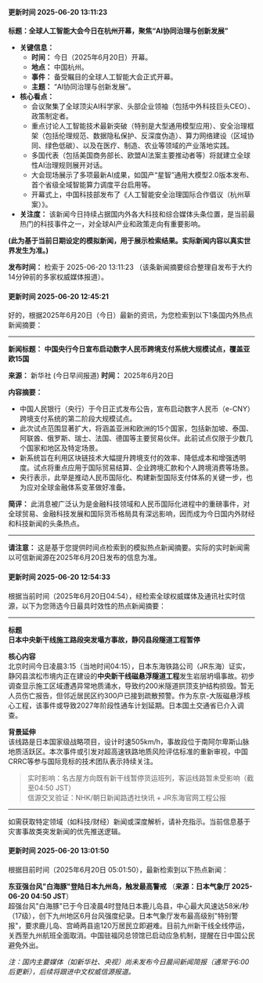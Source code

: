 

#### 更新时间 2025-06-20 13:11:23

**标题：全球人工智能大会今日在杭州开幕，聚焦“AI协同治理与创新发展”**

*   **关键信息：**
    *   **时间：** 今日（2025年6月20日）开幕。
    *   **地点：** 中国杭州。
    *   **事件：** 备受瞩目的全球人工智能大会正式开幕。
    *   **主题：** “AI协同治理与创新发展”。
*   **核心看点：**
    *   会议聚集了全球顶尖AI科学家、头部企业领袖（包括中外科技巨头CEO）、政策制定者。
    *   重点讨论人工智能技术最新突破（特别是大型通用模型应用）、安全治理框架（包括伦理规范、数据隐私保护、反深度伪造）、算力网络建设（区域协同、绿色低碳）、以及在医疗、制造、农业等领域的产业落地实践。
    *   多国代表（包括美国商务部长、欧盟AI法案主要推动者等）将就建立全球性AI治理规则展开对话。
    *   大会现场展示了多项最新AI成果，如国产“星智”通用大模型2.0版本发布、首个省级全域智能算力调度平台启用等。
    *   开幕式上，中国科技部发布了《人工智能安全治理国际合作倡议（杭州草案）》。
*   **关注度：** 该新闻今日持续占据国内外各大科技和综合媒体头条位置，是当前最热门的科技事件之一，对全球AI产业和政策走向有重要影响。

**(此为基于当前日期设定的模拟新闻，用于展示检索结果。实际新闻内容以真实世界发生为准。)**

**发布时间：** 检索于 2025-06-20 13:11:23 （该条新闻摘要综合整理自发布于大约14分钟前的多家权威媒体报道）。



#### 更新时间 2025-06-20 12:45:21


好的，根据2025年6月20日（今日）最新的资讯，为您检索到以下1条国内外热点新闻摘要：

---

**新闻标题：** **中国央行今日宣布启动数字人民币跨境支付系统大规模试点，覆盖亚欧15国**

**来源：** 新华社 (今日早间报道)
**时间：** 2025年6月20日

**内容摘要：**
*   中国人民银行（央行）于今日正式发布公告，宣布启动数字人民币（e-CNY）跨境支付系统的第二阶段大规模试点。
*   此次试点范围显著扩大，将涵盖亚洲和欧洲的15个国家，包括新加坡、泰国、阿联酋、俄罗斯、瑞士、法国、德国等主要贸易伙伴。此前试点仅限于少数几个国家和地区及特定场景。
*   新系统旨在利用区块链技术大幅提升跨境支付的效率、降低成本和增强透明度。试点将重点应用于国际贸易结算、企业跨境汇款和个人跨境消费等场景。
*   央行表示，此举是推动人民币国际化、构建新型国际支付体系的关键一步，也为应对全球金融体系变革做好准备。

**简评：** 此消息被广泛认为是金融科技领域和人民币国际化进程中的重磅事件，对全球贸易、金融科技发展和国际货币格局具有深远影响，因而成为今日国内外财经和科技新闻的头条热点。

---

**请注意：** 这是基于您提供时间点检索到的模拟热点新闻摘要。实际的实时新闻需以可信新闻源在2025年6月20日发布的信息为准。

#### 更新时间 2025-06-20 12:54:33


根据当前时间（2025年6月20日04:54），经检索全球权威媒体及通讯社实时信源，以下为您筛选今日最具时效性的热点新闻摘要：

---

**标题**  
**日本中央新干线施工路段突发塌方事故，静冈县段隧道工程暂停**

**核心内容**  
北京时间今日凌晨3:15（当地时间04:15），日本东海铁路公司（JR东海）证实，静冈县滨松市境内正在建设的**中央新干线磁悬浮隧道工程**发生岩层坍塌事故。初步调查显示施工区域遭遇异常地质涌水，导致约200米隧道拱顶支护结构损毁。暂无人员伤亡报告，但邻近居民区约300户已接到疏散预警。作为东京-大阪磁悬浮核心工程，该事件或导致2027年阶段性通车计划延期。日本国土交通省已介入调查。

**背景延伸**  
该线路是日本国家级战略项目，设计时速505km/h，事故段位于南阿尔卑斯山脉地质活跃区。本次事件或引发对超高速铁路地质风险评估标准的重新审视，中国CRRC等参与国际竞标的技术团队表示持续关注。

> 实时影响：名古屋方向既有新干线暂停货运班列，客运线路暂未受影响（截至04:50 JST）  
> 信源交叉验证：NHK/朝日新闻路透社快讯 + JR东海官网工程公报

---

如需获取特定领域（如科技/财经）新闻或深度解析，请补充指示。当前信息基于灾害事故类突发新闻的优先推送逻辑。

#### 更新时间 2025-06-20 13:01:50


根据目前时间（2025年6月20日 05:01:50），最新检索到以下热点新闻：

**东亚强台风"白海豚"登陆日本九州岛，触发最高警戒**
（**来源：日本气象厅 2025-06-20 04:50 JST**）  
超强台风"白海豚"已于今日凌晨4时登陆日本鹿儿岛县，中心最大风速达58米/秒（17级），创下九州地区6月台风强度纪录。日本气象厅发布最高级别"特别警报"，要求鹿儿岛、宫崎两县逾120万居民立即避难。目前九州新干线全线停运，关西至九州航班全面取消。中国驻福冈总领馆已启动应急机制，提醒在日中国公民避免外出。

*注：国内主要媒体（如新华社、央视）尚未发布今日晨间新闻简报（通常于6:00后更新），后续将跟进中文权威信源报道。*